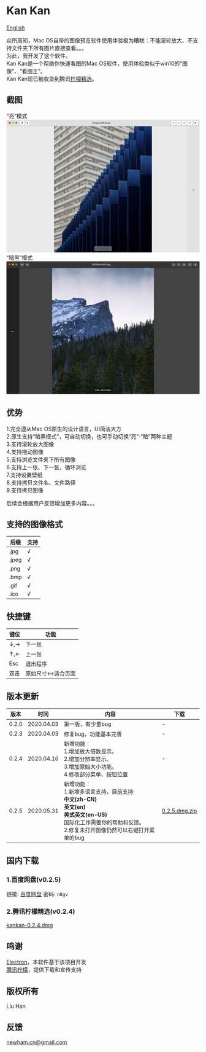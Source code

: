 # Kan Kan

[English](readme.en.md)  

众所周知，Mac OS自带的图像预览软件使用体验极为糟糕：不能滚轮放大、不支持文件夹下所有图片直接查看。。。  
为此，我开发了这个软件。  
Kan Kan是一个帮助你快速看图的Mac OS软件，使用体验类似于win10的“图像”、“看图王”。  
Kan Kan现已被收录到腾讯[柠檬精选](https://lemon.qq.com/lab/app/kankan.html)。

## 截图  
“亮”模式  
<img src="cap_3.png">
“暗黑”模式  
<img src="cap_4.png">

## 优势  
1.完全遵从Mac OS原生的设计语言，UI简洁大方  
2.原生支持“暗黑模式”，可自动切换，也可手动切换“亮”-“暗”两种主题  
3.支持滚轮放大图像  
4.支持拖动图像  
5.支持浏览文件夹下所有图像  
6.支持上一张、下一张，循环浏览  
7.支持设置壁纸  
8.支持拷贝文件名、文件路径  
9.支持拷贝图像  

后续会根据用户反馈增加更多内容。。。  

## 支持的图像格式
后缀|支持
---|---
.jpg|√
.jpeg|√
.png|√
.bmp|√
.gif|√
.ico|√

## 快捷键
键位|功能
---|---
↓,→|下一张
↑,←|上一张
Esc|退出程序
双击|原始尺寸↔适合页面



## 版本更新  
版本  |时间       |内容              |下载
-----|----------|------------------|----
0.2.0|2020.04.03|第一版，有少量bug    |-
0.2.3|2020.04.03|修复bug，功能基本完善 |-
0.2.4|2020.04.16|新增功能：<br>1.增加放大倍数显示。<br>2.增加分辨率显示。<br>3.增加原始大小功能。<br>4.修改部分菜单、按钮位置|-
0.2.5|2020.05.31|新增功能：<br>1.新增多语言支持，目前支持:<br>**中文(zh-CN)**<br>**英文(en)**<br>**美式英文(en-US)** <br>国际化工作需要你的帮助和反馈。<br>2.修复未打开图像仍然可以右键打开菜单的bug|[0.2.5.dmg.zip](https://github.com/newham/kankan/releases/download/v0.2.5/kankan-0.2.5.dmg.zip)

## 国内下载  

### 1.百度网盘(v0.2.5)
链接: [百度网盘](https://pan.baidu.com/s/1FvkOtgH3_jpC7EOhjQymIQ)  密码: `n0gv`

### 2.腾讯柠檬精选(v0.2.4)
[kankan-0.2.4.dmg](http://dlied6.qq.com/invc/xfspeed/qqpcmgr/module_update/kankan-0.2.4.dmg)

## 鸣谢  
[Electron](https://www.electronjs.org)，本软件基于该项目开发  
[腾讯柠檬](https://lemon.qq.com/lab/)，提供下载和宣传支持

## 版权所有  
Liu Han

## 反馈   
[newham.cn@gmail.com](mailto:newham.cn@gmail.com)  

